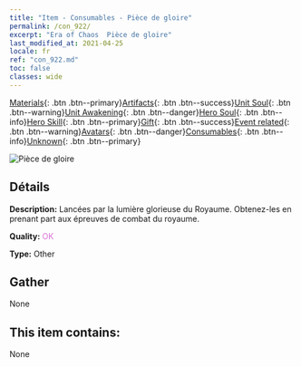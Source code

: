 ```yaml
---
title: "Item - Consumables - Pièce de gloire"
permalink: /con_922/
excerpt: "Era of Chaos  Pièce de gloire"
last_modified_at: 2021-04-25
locale: fr
ref: "con_922.md"
toc: false
classes: wide
---
```

 [Materials](/ItemsFR/){: .btn .btn--primary}[Artifacts](/ItemsFR/Artifacts/){: .btn .btn--success}[Unit Soul](/ItemsFR/UnitSoul/){: .btn .btn--warning}[Unit Awakening](/ItemsFR/UnitAwakening/){: .btn .btn--danger}[Hero Soul](/ItemsFR/HeroSoul/){: .btn .btn--info}[Hero Skill](/ItemsFR/HeroSkill/){: .btn .btn--primary}[Gift](/ItemsFR/Gift/){: .btn .btn--success}[Event related](/ItemsFR/Events/){: .btn .btn--warning}[Avatars](/ItemsFR/Avatars/){: .btn .btn--danger}[Consumables](/ItemsFR/Consumables/){: .btn .btn--info}[Unknown](/ItemsFR/Unknown/){: .btn .btn--primary}

 ![Pièce de gloire](/images/t/i_40010.png)

## Détails
 **Description:** Lancées par la lumière glorieuse du Royaume. Obtenez-les en prenant part aux épreuves de combat du royaume.

 **Quality:** <span style="color: #DA70D6">OK</span>

 **Type:** Other

## Gather

  None

## This item contains:

  None


